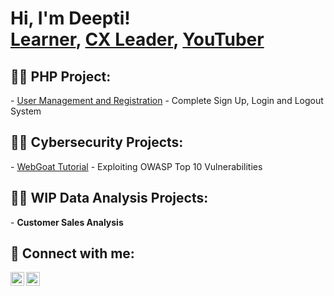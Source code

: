 <h1>Hi, I'm Deepti! <br/><a href="https://github.com/deeptigp09/deeptigp09">Learner</a>, <a href="https://www.linkedin.com/in/deepti-gp/">CX Leader</a>, <a href="https://www.youtube.com/channel/UCNS6B7LDLK1lU95kI3mSv8Q">YouTuber</a></h1>

<h2>👨‍💻 PHP Project:</h2>
 - <a href="https://github.com/deeptigp09/UserRegistrationAndManagement" target="_blank">User Management and Registration</a>
 - Complete Sign Up, Login and Logout System


<h2>👨‍💻  Cybersecurity Projects:</h2>
- <a href="https://github.com/deeptigp09/WebGoattutorial" target="_blank">WebGoat Tutorial</a>
 - Exploiting OWASP Top 10 Vulnerabilities
 
<h2>👨‍💻 WIP Data Analysis Projects:</h2>
- <b>Customer Sales Analysis</b>
  
<!---
<h2>📺  WIP Popular YouTube Videos</h2>

- [How to get into Cybersecurity Starting From Zero](https://www.youtube.com/watch?v=a83ASGn_V_s)
- [A Day in the Life of a Cybersecurity Anayst](https://www.youtube.com/watch?v=uHy3oM7NnoU)
- [How to Create a KeyLogger (C#)](https://www.youtube.com/watch?v=N-L9hklSlNk)
- [Ransomware Demonstration (C#)](https://www.youtube.com/watch?v=OfvdQeh79s0)
- [Is WGU Legit?](https://www.youtube.com/watch?v=E2MwRWxDBkA)
--->

<h2> 🤳 Connect with me:</h2>

[<img align="left" alt="JoshMadakor | YouTube" width="22px" src="https://cdn.jsdelivr.net/npm/simple-icons@v3/icons/youtube.svg" />][youtube]
[<img align="left" alt="JoshMadakor | LinkedIn" width="22px" src="https://cdn.jsdelivr.net/npm/simple-icons@v3/icons/linkedin.svg" />][linkedin]

[youtube]: https://www.youtube.com/channel/UCNS6B7LDLK1lU95kI3mSv8Q
[linkedin]: https://www.linkedin.com/in/deepti-gp/

<!--
**joshmadakor1/joshmadakor1** is a ✨ _special_ ✨ repository because its `README.md` (this file) appears on your GitHub profile.

Here are some ideas to get you started:

- 🔭 I’m currently working on ...
- 🌱 I’m currently learning ...
- 👯 I’m looking to collaborate on ...
- 🤔 I’m looking for help with ...
- 💬 Ask me about ...
- 📫 How to reach me: ...
- 😄 Pronouns: ...
- ⚡ Fun fact: ...
-->
